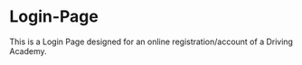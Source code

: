 # Login-Page
This is a Login Page designed for an online registration/account of a Driving Academy.
